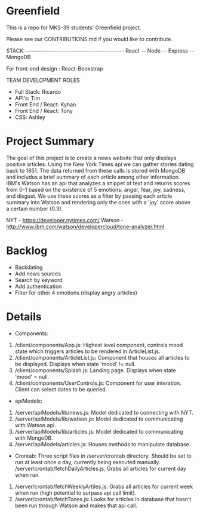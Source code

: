 # Greenfield
This is a repo for MKS-39 students' Greenfield project.

Please see our CONTRIBUTIONS.md if you would like to contribute.

STACK:
————--------------------------------
React -- Node -- Express -- MongoDB

For front-end design : React-Bookstrap

TEAM DEVELOPMENT ROLES
- Full Stack: Ricardo
- API's: Tim 
- Front End / React: Kyhan
- Front End / React: Tony
- CSS: Ashley

# Project Summary
The goal of this project is to create a news website that only displays positive articles. Using the New York Times api we can gather stories dating back to 1851. The data returned from these calls is stored with MongoDB and includes a brief summary of each article among other information. IBM's Watson has an api that analyzes a snippet of text and returns scores from 0-1 based on the existence of 5 emotions: anger, fear, joy, sadness, and disgust. We use these scores as a filter by passing each article summary into Watson and rendering only the ones with a 'joy' score above a certain number (0.3).

NYT - https://developer.nytimes.com/
Watson - http://www.ibm.com/watson/developercloud/tone-analyzer.html

# Backlog
- Backdating
- Add news sources
- Search by keyword
- Add authentication
- Filter for other 4 emotions (display angry articles)

# Details
- Components:
1. /client/components/App.js: Highest level component, controls mood state which triggers articles to be rendered in ArticleList.js.
2. /client/components/ArticleList.js: Component that houses all articles to be displayed. Displays when state 'mood' != null.
3. /client/components/Splash.js: Landing page. Displays when state 'mood' = null.
4. /client/components/UserControls.js: Component for user interation. Client can select dates to be queried. 

- apiModels:
1. /server/apiModels/lib/news.js: Model dedicated to connecting with NYT.
2. /server/apiModels/lib/watson.js: Model dedicated to communicating with Watson api.
3. /server/apiModels/lib/articles.js: Model dedicated to communicating with MongoDB.
4. /server/apiModels/articles.js: Houses methods to manipulate database.

- Crontab: 
Three script files in /server/crontab directory. Should be set to run at least once a day, currently being executed manually. /server/crontab/fetchDailyArticles.js: Grabs all articles for current day when run.
1. /server/crontab/fetchWeeklyArtiles.js: Grabs all articles for current week when run (high potential to surpass api call limit).
2. /server/crontab/fetchTones.js: Looks for articles in database that hasn't been run through Watson and makes that api call. 

